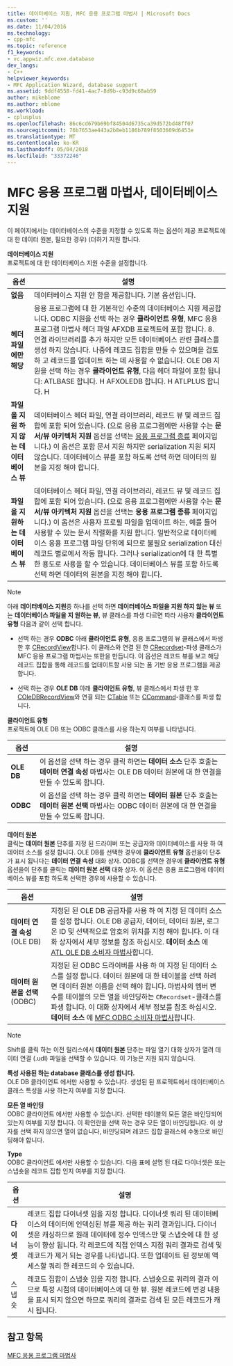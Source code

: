 ```yaml
---
title: 데이터베이스 지원, MFC 응용 프로그램 마법사 | Microsoft Docs
ms.custom: ''
ms.date: 11/04/2016
ms.technology:
- cpp-mfc
ms.topic: reference
f1_keywords:
- vc.appwiz.mfc.exe.database
dev_langs:
- C++
helpviewer_keywords:
- MFC Application Wizard, database support
ms.assetid: 9ddf4558-fd41-4ac7-8d9b-c93d9c68ab59
author: mikeblome
ms.author: mblome
ms.workload:
- cplusplus
ms.openlocfilehash: 86c6cd679b69bf84504d6735ca39d572bd48ff07
ms.sourcegitcommit: 76b7653ae443a2b8eb1186b789f8503609d6453e
ms.translationtype: MT
ms.contentlocale: ko-KR
ms.lasthandoff: 05/04/2018
ms.locfileid: "33372246"
---
```

# <a name="database-support-mfc-application-wizard"></a>MFC 응용 프로그램 마법사, 데이터베이스 지원
이 페이지에서는 데이터베이스의 수준을 지정할 수 있도록 하는 옵션이 제공 프로젝트에 대 한 데이터 원본, 필요한 경우) (더하기 지원 합니다.  
  
 **데이터베이스 지원**  
 프로젝트에 대 한 데이터베이스 지원 수준을 설정합니다.  
  
|옵션|설명|  
|------------|-----------------|  
|**없음**|데이터베이스 지원 안 함을 제공합니다. 기본 옵션입니다.|  
|**헤더 파일에만 해당**|응용 프로그램에 대 한 기본적인 수준의 데이터베이스 지원 제공합니다. ODBC 지원을 선택 하는 경우 **클라이언트 유형**, MFC 응용 프로그램 마법사 헤더 파일 AFXDB 프로젝트에 포함 합니다. 8. 연결 라이브러리를 추가 하지만 모든 데이터베이스 관련 클래스를 생성 하지 않습니다. 나중에 레코드 집합을 만들 수 있으며을 검토 하 고 레코드를 업데이트 하는 데 사용할 수 없습니다. OLE DB 지원을 선택 하는 경우 **클라이언트 유형**, 다음 헤더 파일이 포함 됩니다: ATLBASE 합니다. H AFXOLEDB 합니다. H ATLPLUS 합니다. H|  
|**파일을 지원 하지 않는 데이터베이스 뷰**|데이터베이스 헤더 파일, 연결 라이브러리, 레코드 뷰 및 레코드 집합에 포함 되어 있습니다. (으로 응용 프로그램에만 사용할 수는 **문서/뷰 아키텍처 지원** 옵션을 선택는 [응용 프로그램 종류](../../mfc/reference/application-type-mfc-application-wizard.md) 페이지입니다.) 이 옵션은 포함 문서 지원 하지만 serialization 지원 되지 않습니다. 데이터베이스 뷰를 포함 하도록 선택 하면 데이터의 원본을 지정 해야 합니다.|  
|**파일을 지 원하는 데이터베이스 뷰**|데이터베이스 헤더 파일, 연결 라이브러리, 레코드 뷰 및 레코드 집합에 포함 되어 있습니다. (으로 응용 프로그램에만 사용할 수는 **문서/뷰 아키텍처 지원** 옵션을 선택는 **응용 프로그램 종류** 페이지입니다.) 이 옵션은 사용자 프로필 파일을 업데이트 하는, 예를 들어 사용할 수 있는 문서 직렬화를 지원 합니다. 일반적으로 데이터베이스 응용 프로그램 파일 단위에 되므로 불필요 serialization 대신 레코드 별로에서 작동 합니다. 그러나 serialization에 대 한 특별 한 용도로 사용을 할 수 있습니다. 데이터베이스 뷰를 포함 하도록 선택 하면 데이터의 원본을 지정 해야 합니다.|  
  
> [!NOTE]
>  아래 **데이터베이스 지원**중 하나를 선택 하면 **데이터베이스 파일을 지원 하지 않는 뷰** 또는 **데이터베이스 파일을 지 원하는 뷰**, 뷰 클래스를 파생 다르면 따라 사용자 **클라이언트 유형** 다음과 같이 선택 합니다.  
  
-   선택 하는 경우 **ODBC** 아래 **클라이언트 유형**, 응용 프로그램의 뷰 클래스에서 파생 한 후 [CRecordView](../../mfc/reference/crecordview-class.md)합니다. 이 클래스와 연결 된 한 [CRecordset](../../mfc/reference/crecordset-class.md)-파생 클래스가 MFC 응용 프로그램 마법사는 또한을 만듭니다. 이 옵션은 레코드 뷰를 보고 해당 레코드 집합을 통해 레코드를 업데이트할 사용 되는 폼 기반 응용 프로그램을 제공 합니다.  
  
-   선택 하는 경우 **OLE DB** 아래 **클라이언트 유형**, 뷰 클래스에서 파생 한 후 [COleDBRecordView](../../mfc/reference/coledbrecordview-class.md)와 연결 되는 [CTable](../../data/oledb/ctable-class.md) 또는 [CCommand](../../data/oledb/ccommand-class.md)-클래스를 파생 합니다.  
  
 **클라이언트 유형**  
 프로젝트에 OLE DB 또는 ODBC 클래스를 사용 하는지 여부를 나타냅니다.  
  
|옵션|설명|  
|------------|-----------------|  
|**OLE DB**|이 옵션을 선택 하는 경우 클릭 하면는 **데이터 소스** 단추 호출는 **데이터 연결 속성** 마법사는 OLE DB 데이터 원본에 대 한 연결을 만들 수 있도록 합니다.|  
|**ODBC**|이 옵션을 선택 하는 경우 클릭 하면는 **데이터 원본** 단추 호출는 **데이터 원본 선택** 마법사는 ODBC 데이터 원본에 대 한 연결을 만들 수 있도록 합니다.|  
  
 **데이터 원본**  
 클릭는 **데이터 원본** 단추를 지정 된 드라이버 또는 공급자와 데이터베이스를 사용 하 여 데이터 소스를 설정 합니다. OLE DB를 선택한 경우에 **클라이언트 유형** 옵션을이 단추가 표시 됩니다는 **데이터 연결 속성** 대화 상자. ODBC를 선택한 경우에 **클라이언트 유형** 옵션을이 단추를 클릭는 **데이터 원본 선택** 대화 상자. 이 옵션은 응용 프로그램에 데이터베이스 뷰를 포함 하도록 선택한 경우에 사용할 수 있습니다.  
  
|옵션|설명|  
|------------|-----------------|  
|**데이터 연결 속성** (OLE DB)|지정된 된 OLE DB 공급자를 사용 하 여 지정 된 데이터 소스를 설정 합니다. OLE DB 공급자, 데이터, 데이터 원본, 로그온 ID 및 선택적으로 암호의 위치를 지정 해야 합니다. 이 대화 상자에서 세부 정보를 참조 하십시오. **데이터 소스** 에 [ATL OLE DB 소비자 마법사](../../atl/reference/atl-ole-db-consumer-wizard.md)합니다.|  
|**데이터 원본을 선택** (ODBC)|지정된 된 ODBC 드라이버를 사용 하 여 지정 된 데이터 소스를 설정 합니다. 데이터 원본에 대 한 테이블을 선택 하려면 데이터 원본 이름을 선택 해야 합니다. 마법사의 멤버 변수를 테이블의 모든 열을 바인딩하는 `CRecordset`-클래스를 파생 합니다. 이 대화 상자에서 세부 정보를 참조 하십시오. **데이터 소스** 에 [MFC ODBC 소비자 마법사](../../mfc/reference/mfc-odbc-consumer-wizard.md)합니다.|  
  
> [!NOTE]
>  Shift를 클릭 하는 이전 릴리스에서 **데이터 원본** 단추는 파일 열기 대화 상자가 열려 데이터 연결 (.udl) 파일을 선택할 수 있습니다. 이 기능은 지원 되지 않습니다.  
  
 **특성 사용된 하는 database 클래스를 생성 합니다.**  
 OLE DB 클라이언트 에서만 사용할 수 있습니다. 생성된 된 프로젝트에서 데이터베이스 클래스 특성을 사용 하는지 여부를 지정 합니다.  
  
 **모든 열 바인딩**  
 ODBC 클라이언트 에서만 사용할 수 있습니다. 선택한 테이블의 모든 열은 바인딩되어 있는지 여부를 지정 합니다. 이 확인란을 선택 하는 경우 모든 열이 바인딩됩니다. 이 상자를 선택 하지 않으면 열이 없습니다, 바인딩되며 레코드 집합 클래스에 수동으로 바인딩해야 합니다.  
  
 **Type**  
 ODBC 클라이언트 에서만 사용할 수 있습니다. 다음 표에 설명 된 대로 다이너셋은 또는 스냅숏을 레코드 집합 인지 여부를 지정 합니다.  
  
|옵션|설명|  
|------------|-----------------|  
|**다이너셋**|레코드 집합 다이너셋 임을 지정 합니다. 다이너셋 쿼리 된 데이터베이스의 데이터에 인덱싱된 뷰를 제공 하는 쿼리 결과입니다. 다이너셋은 캐싱하므로 원래 데이터에 정수 인덱스만 및 스냅숏에 대 한 성능이 향상 됩니다. 각 레코드에 직접 인덱스 지점 쿼리 결과로 검색 및 레코드가 제거 되는 경우를 나타냅니다. 또한 업데이트 된 정보에 액세스할 쿼리 한 레코드의 수 있습니다.|  
|스냅숏|레코드 집합이 스냅숏 임을 지정 합니다. 스냅숏으로 쿼리의 결과 이므로 특정 시점의 데이터베이스에 대 한 뷰. 원본 레코드에 변경 내용을 표시 되지 않으면 하므로 쿼리의 결과로 검색 된 모든 레코드가 캐시 됩니다.|  
  
## <a name="see-also"></a>참고 항목  
 [MFC 응용 프로그램 마법사](../../mfc/reference/mfc-application-wizard.md)
